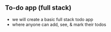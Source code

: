 ## To-do app (full stack)
- we will create a basic full stack todo app
- where anyone can add, see, & mark their todos